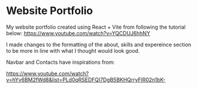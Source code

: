 # Website Portfolio

My website portfolio created using React + Vite from following the tutorial below:
https://www.youtube.com/watch?v=YQCDUJ6hhNY

I made changes to the formatting of the about, skills and expereince section to be more in line with what I thought would look good.

Navbar and Contacts have inspirations from:

https://www.youtube.com/watch?v=hYv6BM2fWd8&list=PLd0qRSEDFQI7DgB5BKHQrryFlR02n1bK-